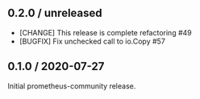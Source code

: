 ## 0.2.0 / unreleased

* [CHANGE] This release is complete refactoring #49
* [BUGFIX] Fix unchecked call to io.Copy #57

## 0.1.0 / 2020-07-27

Initial prometheus-community release.
